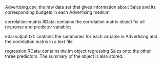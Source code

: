 Advertising.csv: the raw data set that gives information about Sales and its corresponding budgets in each Advertising medium

correlation-matrix.RData: contains the correlation matrix object for all response and predictor variables

eda-output.txt: contains the summaries for each variable in Advertising and the correlation matrix in a text file

regression.RData: contains the lm object regressing Sales onto the other three predictors. The summary of the object is also stored.